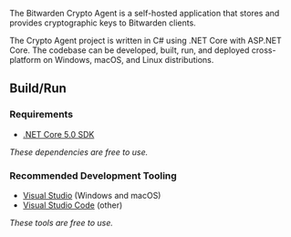 The Bitwarden Crypto Agent is a self-hosted application that stores and provides cryptographic keys to Bitwarden clients.

The Crypto Agent project is written in C# using .NET Core with ASP.NET Core. The codebase can be developed, built, run, and deployed cross-platform on Windows, macOS, and Linux distributions.

## Build/Run

### Requirements

- [.NET Core 5.0 SDK](https://www.microsoft.com/net/download/core)

*These dependencies are free to use.*

### Recommended Development Tooling

- [Visual Studio](https://www.visualstudio.com/vs/) (Windows and macOS)
- [Visual Studio Code](https://code.visualstudio.com/) (other)

*These tools are free to use.*
